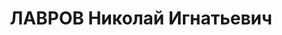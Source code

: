 ---
title: ЛАВРОВ Николай Игнатьевич
description: народився 1903 і проживав у Харкові. Українець, з робітників, освіта
  вища, у 1924—1937 рр. член ВКП(б). Начальник цеху ХЕМЗу. Заарештований _18.09.1937_
  р. як член антирад. правотроцькістської терористичної організації (статті 54-11,
  54-8, 54-7 КК УРСР) і військовою колегією Верховного Суду СРСР _07.12.1937_ р. (статті
  54-8, 54-11 КК УРСР) засуджений до розстрілу з конфіскацією особистого майна. Розстріляний
  _08.12.1937_ р. у Харкові. Реабілітований _07.04.1956_ р.
---